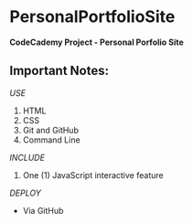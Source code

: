 # PersonalPortfolioSite

**CodeCademy Project - Personal Porfolio Site**

## Important Notes:

*USE*
1. HTML
2. CSS
3. Git and GitHub
4. Command Line

*INCLUDE*
1. One (1) JavaScript interactive feature

*DEPLOY*
* Via GitHub
